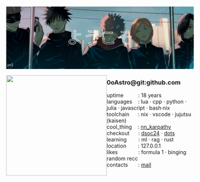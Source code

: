 ![Header](header.svg)

<img align="left" width="270" height="270" src="https://cdn.pfps.gg/pfps/5805-momo-ayase-2.png">

### 0oAstro@git:github.com

uptime          : 18 years  
languages    : lua · cpp · python · julia · javascript · bash·nix  
toolchain      : nix · vscode · jujutsu (kaisen)  
cool_thing    : [nn_karpathy](https://github.com/0oastro/neural_network_karpathy)  
checkout      : [dsoc24](https://github.com/0oastro/summer-of-code-2024) · [dots](https://github.com/0oastro/macdots)  
learning        : ml · rag · rust  
location        : 127.0.0.1  
likes              : formula 1 · binging random recc  
contacts       : [mail](mailto:ee1240486@ee.iitd.ac.in)
